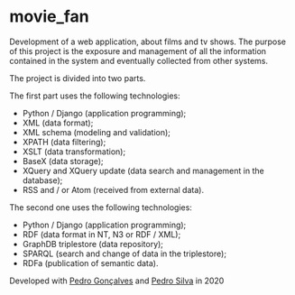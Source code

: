 # movie_fan
Development of a web application, about films and tv shows. The purpose of this project is the exposure and management of all the information contained in the system and eventually collected from other systems.

The project is divided into two parts.

The first part uses the following technologies:
- Python / Django (application programming);
- XML (data format);
- XML schema (modeling and validation);
- XPATH (data filtering);
- XSLT (data transformation);
- BaseX (data storage);
- XQuery and XQuery update (data search and management in the database);
- RSS and / or Atom (received from external data).

The second one uses the following technologies:
- Python / Django (application programming);
- RDF (data format in NT, N3 or RDF / XML);
- GraphDB triplestore (data repository);
- SPARQL (search and change of data in the triplestore);
- RDFa (publication of semantic data).

Developed with [Pedro Gonçalves](https://github.com/PedroG-8) and [Pedro Silva](https://github.com/pedromsilva99) in 2020

